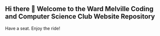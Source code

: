 ## Hi there 👋 Welcome to the Ward Melville Coding and Computer Science Club Website Repository

Have a seat. Enjoy the ride!
